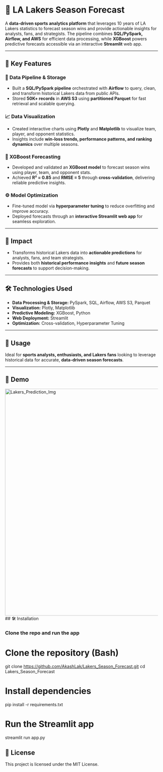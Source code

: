 # 🚀 LA Lakers Season Forecast

A **data-driven sports analytics platform** that leverages 10 years of LA Lakers statistics to forecast season wins and provide actionable insights for analysts, fans, and strategists. The pipeline combines **SQL/PySpark, Airflow, and AWS** for efficient data processing, while **XGBoost** powers predictive forecasts accessible via an interactive **Streamlit** web app.

---

## 🔑 Key Features

### 💾 Data Pipeline & Storage
- Built a **SQL/PySpark pipeline** orchestrated with **Airflow** to query, clean, and transform historical Lakers data from public APIs.  
- Stored **50K+ records** in **AWS S3** using **partitioned Parquet** for fast retrieval and scalable querying.

### 📈 Data Visualization
- Created interactive charts using **Plotly** and **Matplotlib** to visualize team, player, and opponent statistics.  
- Insights include **win-loss trends, performance patterns, and ranking dynamics** over multiple seasons.

### 🔮 XGBoost Forecasting
- Developed and validated an **XGBoost model** to forecast season wins using player, team, and opponent stats.  
- Achieved **R² = 0.85** and **RMSE = 5** through **cross-validation**, delivering reliable predictive insights.

### ⚙️ Model Optimization
- Fine-tuned model via **hyperparameter tuning** to reduce overfitting and improve accuracy.  
- Deployed forecasts through an **interactive Streamlit web app** for seamless exploration.

---

## 🎯 Impact
- Transforms historical Lakers data into **actionable predictions** for analysts, fans, and team strategists.  
- Provides both **historical performance insights** and **future season forecasts** to support decision-making.

---

## 🛠️ Technologies Used
- **Data Processing & Storage:** PySpark, SQL, Airflow, AWS S3, Parquet  
- **Visualization:** Plotly, Matplotlib  
- **Predictive Modeling:** XGBoost, Python  
- **Web Deployment:** Streamlit  
- **Optimization:** Cross-validation, Hyperparameter Tuning

---

## 🚀 Usage
Ideal for **sports analysts, enthusiasts, and Lakers fans** looking to leverage historical data for accurate, **data-driven season forecasts**.

---

## 📸 Demo
<img width="853" height="749" alt="Lakers_Prediction_Img" src="https://github.com/user-attachments/assets/8c0fd81b-bda9-46ae-89c9-38401470c77a" />
## 🛠️ Installation

### Clone the repo and run the app
# Clone the repository (Bash)
git clone https://github.com/AkashLak/Lakers_Season_Forecast.git
cd Lakers_Season_Forecast

# Install dependencies
pip install -r requirements.txt

# Run the Streamlit app
streamlit run app.py

## 📜 License
This project is licensed under the MIT License.




